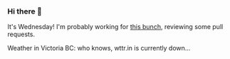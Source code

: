 ### Hi there :wave:

It's Wednesday! I'm probably working for [this bunch](https://github.com/kohofinancial), reviewing some pull requests.

Weather in Victoria BC: who knows, wttr.in is currently down...
